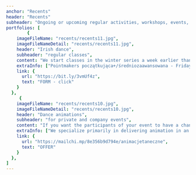 ```yaml
---
anchor: "Recents"
header: "Recents"
subheader: "Ongoing or upcoming regular activities, workshops, events, projects."
portfolios: [
        {
    imageFileName: "recents/recents11.jpg",
    imageFileNameDetail: "recents/recents11.jpg",
    header: "Irish dance",
    subheader: "regular classes",
    content: "We start classes in the winter series a week earlier than we informed you. We thus finish ideally in the week with St. Patrick's Day. The groups look the same as in the previous series:",
    extraInfo: ["Pointmakers początkująca+/średniozaawansowana - Fridays | 17:30-19:00","Céilimakers open - Fridays | 19:00-21:00", "Treblemakers początkująca+/średniozaawansowana - Wednesdays | 17:30-19:00", "You will find organizational details in the registration form below."],
    link: {
      url: "https://bit.ly/3vmUf4z",
      text: "FORM - click"
    }
  },
     {
    imageFileName: "recents/recents10.jpg",
    imageFileNameDetail: "recents/recents10.jpg",
    header: "Dance animations",
    subheader: "for private and company events",
    content: "If you want the participants of your event to have a chance to get to know each other better, to melt the first ice, to catch the thread of understanding more easily, let's meet. Contact in motion to the sounds of live music can work wonders and bring you closer without words.",
    extraInfo: ["We specialize primarily in delivering animation in an Irish and Scottish climate (known as ceilidh), but we are also happy to offer small inclusions from Brittany, Israel, the USA or the Balkans, among others.","Our animations work well for both intimate and large events (up to 200 people). We recommend for weddings, birthdays, hen or stag parties, wedding anniversaries, family reunions, conferences...."],
    link: {
      url: "https://mailchi.mp/8e356b9d794e/animacjetaneczne",
      text: "OFFER"
    }
  },
]
---
```

